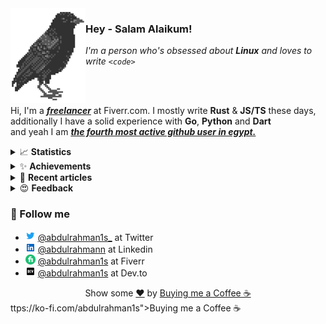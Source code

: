 <img align="left" src="assets/logo.png">

### Hey - Salam Alaikum!
*I'm a person who's obsessed about **Linux** and loves to write `<code>`*

<br/><br/>



Hi, I'm a [***freelancer***](https://fiverr.com/abdulrahman1s) at Fiverr.com.
I mostly write **Rust** & **JS/TS** these days, <br/> 
additionally I have a solid experience with **Go**, **Python** and **Dart** <br/>
and yeah I am [***the fourth most active github user in egypt.***](https://committers.top/egypt) 


<details>
<summary>📈 <b>Statistics</b></summary>

![statistics](assets/statistics.svg)

</details>

<details>
<summary>✨ <b>Achievements</b></summary>

![achievements](assets/achievements.svg)
</details>

<details>
<summary>👀 <b>Recent articles</b></summary>

[![articles](assets/articles.svg)](https://dev.to/abdulrahman1s)
</details>


<details>
<summary>😍 <b>Feedback</b></summary>

<!--feedback_start-->
- [@t_t_a_m](https://fiverr.com/t_t_a_m): **Very helpfull and very fast working!**
- [@jork888](https://fiverr.com/jork888): **an understanding person. Clever**
<!--feedback_end-->

[![feedback_button](https://img.shields.io/badge/submit%20feedback-30363D?style=for-the-badge&logo=GitHub-Sponsors&logoColor=#white)](https://github.com/abdulrahman1s/abdulrahman1s/issues/new?assignees=&labels=feedback&template=feedback.yml&title=Feedback+Submission)

> Source: [fiverr](https://fiverr.com/abdulrahman1s) & [github](https://github.com/abdulrahman1s/abdulrahman1s/issues?q=is%3Aissue+label%3Afeedback)
</details>


### 💬 Follow me
- <img height="16" width="16" src="assets/twitter-logo.png" /> [@abdulrahman1s_](https://twitter.com/TheMaestro1s) at Twitter
- <img height="16" width="16" src="assets/linkedin-logo.png" /> [@abdulrahmann](https://linkedin.com/in/abdulrahmann) at Linkedin
- <img height="16" width="16" src="assets/fiverr-logo.png" /> [@abdulrahman1s](https://fiverr.com/abdulrahman1s) at Fiverr
- <img height="16" width="16" src="assets/dev-to-logo.png" /> [@abdulrahman1s](https://dev.to/abdulrahman1s) at Dev.to

<div align="center">
    Show some <a href="https://quran.com/en/saba/39">❤️</a> by <a href="https://ko-fi.com/abdulrahman1s">Buying me a Coffee ☕</a>
</div>
ttps://ko-fi.com/abdulrahman1s">Buying me a Coffee ☕</a>
</div>
